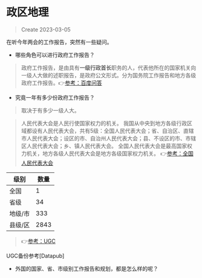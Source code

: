 # 政区地理

> Create 2023-03-05

在听今年两会的工作报告，突然有一些疑问。

- 哪些角色可以进行政府工作报告？

> 政府工作报告，是由具有**一级行政首长**职务的人，代表他所在的国家机关向一级人大做的述职报告，是政府公文形式。分为国务院工作报告和地方各级政府工作报告。👉[参考：百度问答](https://zhidao.baidu.com/question/689572255757135812.html)

- 究竟一年有多少份政府工作报告？

> 取决于有多少一级人大。

> 人民代表大会是人民行使国家权力的机关。
我国从中央到地方各级行政区域都设有人民代表大会，共有5级：全国人民代表大会；省、自治区、直辖市人民代表大会；设区的市、自治州人民代表大会；县、不设区的市、市辖区人民代表大会；乡、镇人民代表大会。
全国人民代表大会是最高国家权力机关，地方各级人民代表大会是地方各级国家权力机关。
👉[参考：全国人民代表大会](http://www.npc.gov.cn/npc/c12674/200012/0cf06699365240f08cbc3f1e4e0fb343.shtml)

|级别|数量|
|-|-|
|全国|1|
|省级|34|
|地级/市|333|
|县级/区|2843|
> 👉[参考：UGC](https://gongyi.sohu.com/a/561223195_121124217)

UGC备份参考[Datapub]

- 外国的国家、省、市级别工作报告和规划，都是怎么样的呢？
